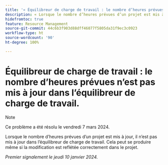 ```yaml
---
title: '« Équilibreur de charge de travail : le nombre d’heures prévues n’est pas mis à jour dans l’équilibreur de charge de travail. »'
description: « Lorsque le nombre d’heures prévues d’un projet est mis à jour, il n’est pas mis à jour dans l’équilibreur de charge de travail. Cela peut se produire même si la modification est reflétée correctement dans le projet. »
hidefromtoc: true
feature: Resource Management
source-git-commit: 44c6b3f903d88dff46077f5805da31f9ec3c0923
workflow-type: ht
source-wordcount: '90'
ht-degree: 100%

---
```



# Équilibreur de charge de travail : le nombre d’heures prévues n’est pas mis à jour dans l’équilibreur de charge de travail.

>[!NOTE]
>
>Ce problème a été résolu le vendredi 7 mars 2024.

Lorsque le nombre d’heures prévues d’un projet est mis à jour, il n’est pas mis à jour dans l’équilibreur de charge de travail. Cela peut se produire même si la modification est reflétée correctement dans le projet.

_Premier signalement le jeudi 10 janvier 2024._
